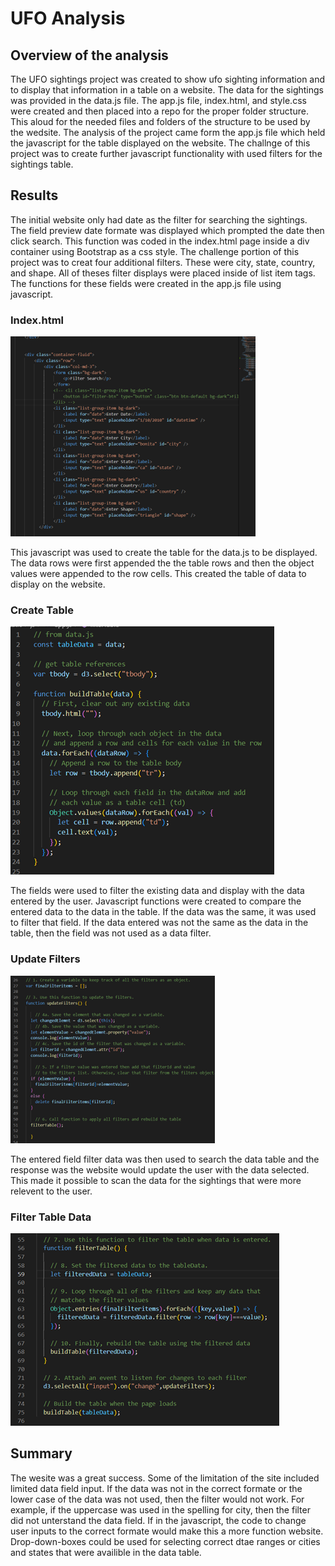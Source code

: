 #  UFO Analysis

##  Overview of the analysis
The UFO sightings project was created to show ufo sighting information and to display that information in a table on a website.
The data for the sightings was provided in the data.js file.  The app.js file, index.html, and style.css were created and then placed
into a repo for the proper folder structure.   This aloud for the needed files and folders of the structure to be used by the 
wedsite.   The analysis of the project came form the app.js file which held the javascript for the table displayed on the website.
The challnge of this project was to create further javascript functionality with used filters for the sightings table.

##  Results

The initial website only had date as the filter for searching the sightings.  The field preview date formate was displayed which prompted
the date then click search.  This function was coded in the index.html page inside a div container using Bootstrap as a css style.  The challenge 
portion of this project was to creat four additional filters.  These were city, state, country, and shape.  All of theses filter displays were placed inside 
of list item tags.   The functions for these fields were created in the app.js file using javascript.


### Index.html
![](https://github.com/crashdean/UFOs/blob/main/static/images/Fiter_fields.png)


This javascript was used to create the table for the data.js to be displayed.   The data rows were first appended the the table rows and then the 
object values were appended to the row cells.  This created the table of data to display on the website.

### Create Table
![](https://github.com/crashdean/UFOs/blob/main/static/images/Table_create.png)


The fields were used to filter the existing data and display with the data entered by the user.   Javascript functions were created to compare the
entered data to the data in the table.   If the data was the same, it was used to filter that field.   If the data entered was not the same as the
data in the table, then the field was not used as a data filter.

### Update Filters
![](https://github.com/crashdean/UFOs/blob/main/static/images/Filter_update.png)


The entered field filter data was then used to search the data table and the response was the website would update the user with the data selected.
This made it possible to scan the data for the sightings that were more relevent to the user.

### Filter Table Data
![](https://github.com/crashdean/UFOs/blob/main/static/images/filter_table.png)  
  
  

##  Summary
The wesite was a great success.  Some of the limitation of the site included limited data field input.   If the data was not in the correct formate or the 
lower case of the data was not used, then the filter would not work.  For example, if the uppercase was used in the spelling for city, then the filter did not 
unterstand the data field.   If in the javascript, the code to change user inputs to the correct formate would make this a more function website.   Drop-down-boxes could be used for selecting correct dtae ranges or cities and states that were availible in the data table.
